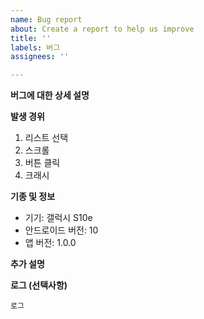 ```yaml
---
name: Bug report
about: Create a report to help us improve
title: ''
labels: 버그
assignees: ''

---
```


**버그에 대한 상세  설명**
<!--어떤 버그인지 상세히 설명해주세요.-->

**발생 경위**
<!--어떻게 발생된것인지 아래 예시처럼 적어주세요.-->
1. 리스트 선택
2. 스크롤
3. 버튼 클릭
4. 크래시

**기종 및 정보**
 - 기기: 갤럭시 S10e
 - 안드로이드 버전: 10
 - 앱 버전: 1.0.0

**추가 설명**
<!--추가 설명-->

**로그 (선택사항)**
<!--로그-->
`
로그
`
